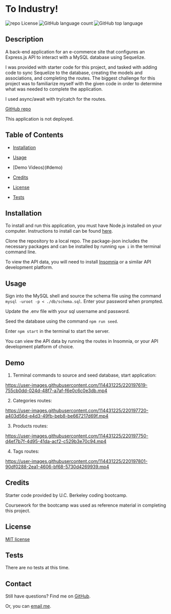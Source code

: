 # To Industry!

![repo License](https://img.shields.io/github/license/rbkeyes/team-profile-generator?color=green)
![GitHub language count](https://img.shields.io/github/languages/count/rbkeyes/team-profile-generator?color=purple)
![GitHub top language](https://img.shields.io/github/languages/top/rbkeyes/team-profile-generator)


## Description
A back-end application for an e-commerce site that configures an Express.js API to interact with a MySQL database using Sequelize.

I was provided with starter code for this project, and tasked with adding code to sync Sequelize to the database, creating the models and associations, and completing the routes. The biggest challenge for this project was to familiarize myself with the given code in order to determine what was needed to complete the application. 

I used async/await with try/catch for the routes. 

[GitHub repo](https://github.com/rbkeyes/to-industry)

This application is not deployed.


## Table of Contents

- [Installation](#installation)

- [Usage](#usage)

- [Demo Videos)(#demo)

- [Credits](#credits)

- [License](#license)

- [Tests](#tests)


## Installation

To install and run this application, you must have Node.js installed on your computer. Instructions to install can be found [here](https://nodejs.org/en/).

Clone the repository to a local repo. The package-json includes the necessary packages and can be installed by running `npm i` in the terminal command line. 

To view the API data, you will need to install [Insomnia](https://insomnia.rest/download) or a similar API development platform.


## Usage

Sign into the MySQL shell and source the schema file using the command `mysql -uroot -p < ./db/schema.sql`. Enter your password when prompted. 

Update the .env file with your sql username and password.

Seed the database using the command `npm run seed`.

Enter `npm start` in the terminal to start the server.

You can view the API data by running the routes in Insomnia, or your API development platform of choice.


## Demo

1. Terminal commands to source and seed database, start application:

https://user-images.githubusercontent.com/114431225/220197619-755cb0dd-024d-48f7-a7af-f6e0c6c0e3db.mp4


2. Categories routes:

https://user-images.githubusercontent.com/114431225/220197720-a403d56d-e4d3-49fb-beb8-be667217d69f.mp4


3. Products routes:

https://user-images.githubusercontent.com/114431225/220197750-d4ef7b7f-4d95-41da-acf2-c529b3e70c94.mp4


4. Tags routes:


https://user-images.githubusercontent.com/114431225/220197801-90df0288-2ea1-4606-bf68-5730d4269939.mp4



## Credits

Starter code provided by U.C. Berkeley coding bootcamp. 

Coursework for the bootcamp was used as reference material in completing this project.


## License

[MIT license](./LICENSE)


## Tests

There are no tests at this time.


## Contact

Still have questions? Find me on [GitHub](https://github.com/rbkeyes).

Or, you can [email me](mailto:rbkeyes@gmail.com).

